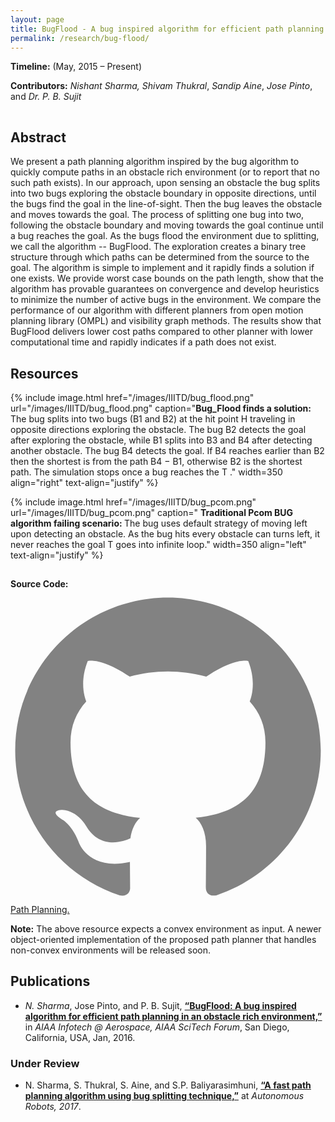 ```yaml
---
layout: page
title: BugFlood - A bug inspired algorithm for efficient path planning in an obstacle rich environment
permalink: /research/bug-flood/
---
```


**Timeline:** (May, 2015 – Present)

**Contributors:** _Nishant Sharma, Shivam Thukral_, _Sandip Aine_, _Jose Pinto_, and _Dr. P. B. Sujit_

<hr style="clear:both;visibility: hidden;" />

## Abstract

We present a path planning algorithm inspired by the bug algorithm to quickly compute paths in an obstacle rich environment (or to report that no such path exists). In our approach, upon sensing an obstacle the bug  splits into two bugs exploring the obstacle boundary in opposite directions, until the bugs find the goal in the line-of-sight. Then the bug leaves the obstacle and moves towards the goal. The process of splitting one bug into two, following the obstacle boundary and moving towards the goal continue until a bug reaches the goal. As the bugs flood the environment due to splitting, we call the algorithm -- BugFlood. The exploration creates a binary tree structure through which paths can be determined from the source to the goal. The algorithm is simple  to implement and it rapidly finds a solution if one exists. We provide worst case bounds on the path length, show that the algorithm has provable guarantees on convergence and develop heuristics to minimize the number of active bugs in the environment. We compare the performance of our algorithm with different planners from open motion planning library (OMPL) and visibility graph methods. The results show that BugFlood delivers lower cost paths compared to other planner with lower computational time and rapidly indicates if a path does not exist. 

## Resources


{% include image.html href="/images/IIITD/bug_flood.png" url="/images/IIITD/bug_flood.png" caption="<b>Bug_Flood finds a solution: </b>The bug splits into two bugs
(B1 and B2) at the hit point H traveling in opposite directions exploring the obstacle. The bug B2 detects the goal after exploring the obstacle, while B1 splits into B3 and B4 after detecting another obstacle. The bug B4 detects the goal. If B4 reaches earlier than B2 then the shortest is from the path B4 − B1, otherwise B2 is the shortest path. The simulation stops once a bug reaches the T ." width=350 align="right" text-align="justify" %} 

{% include image.html href="/images/IIITD/bug_pcom.png" url="/images/IIITD/bug_pcom.png" caption=" <b>Traditional Pcom BUG algorithm failing scenario: </b>The bug uses default strategy of moving left upon detecting an obstacle. As the bug hits every obstacle can turns left, it never reaches the goal T goes into infinite loop." width=350 align="left" text-align="justify" %} 

<hr style="clear:both;visibility: hidden;" />

**Source Code:**
<a href="https://github.com/{{ site.github_username }}/Path_Planning">
  <span class="icon  icon--github">
    <svg viewBox="0 0 16 16">
      <path fill="#828282" d="M7.999,0.431c-4.285,0-7.76,3.474-7.76,7.761 c0,3.428,2.223,6.337,5.307,7.363c0.388,0.071,0.53-0.168,0.53-0.374c0-0.184-0.007-0.672-0.01-1.32 c-2.159,0.469-2.614-1.04-2.614-1.04c-0.353-0.896-0.862-1.135-0.862-1.135c-0.705-0.481,0.053-0.472,0.053-0.472 c0.779,0.055,1.189,0.8,1.189,0.8c0.692,1.186,1.816,0.843,2.258,0.645c0.071-0.502,0.271-0.843,0.493-1.037 C4.86,11.425,3.049,10.76,3.049,7.786c0-0.847,0.302-1.54,0.799-2.082C3.768,5.507,3.501,4.718,3.924,3.65 c0,0,0.652-0.209,2.134,0.796C6.677,4.273,7.34,4.187,8,4.184c0.659,0.003,1.323,0.089,1.943,0.261 c1.482-1.004,2.132-0.796,2.132-0.796c0.423,1.068,0.157,1.857,0.077,2.054c0.497,0.542,0.798,1.235,0.798,2.082 c0,2.981-1.814,3.637-3.543,3.829c0.279,0.24,0.527,0.713,0.527,1.437c0,1.037-0.01,1.874-0.01,2.129 c0,0.208,0.14,0.449,0.534,0.373c3.081-1.028,5.302-3.935,5.302-7.362C15.76,3.906,12.285,0.431,7.999,0.431z"/>
    </svg>
  </span>
  Path Planning. 
</a>

**Note:** The above resource expects a convex environment as input. A newer object-oriented implementation of the proposed path planner that handles non-convex environments will be released soon. 

## Publications

* *N. Sharma*, Jose Pinto, and P. B. Sujit, **[“BugFlood: A bug inspired algorithm for efficient path planning in an obstacle rich environment,”](/research/bug-flood/)** in *AIAA Infotech @ Aerospace, AIAA SciTech Forum*, San Diego, California, USA, Jan, 2016.

### Under Review

* N. Sharma, S. Thukral, S. Aine, and S.P. Baliyarasimhuni, **[“A fast path planning algorithm using bug splitting technique,”](/research/bug-flood/)** at *Autonomous Robots, 2017*.
